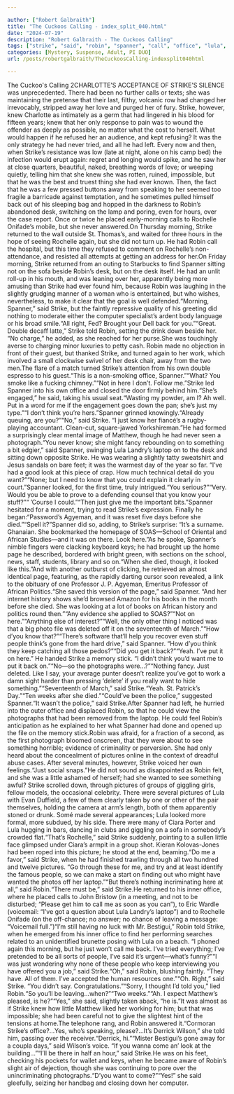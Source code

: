 ```yaml
---

author: ["Robert Galbraith"]
title: "The Cuckoos Calling - index_split_040.html"
date: "2024-07-19"
description: "Robert Galbraith - The Cuckoos Calling"
tags: ["strike", "said", "robin", "spanner", "call", "office", "lula", "back", "desk", "rochelle", "know", "picture", "away", "knew", "would", "never", "morning", "told", "think", "want", "could", "people", "hour", "returned", "slightly"]
categories: [Mystery, Suspense, Adult, PI DUO]
url: /posts/robertgalbraith/TheCuckoosCalling-indexsplit040html

---
```



The Cuckoo's Calling
2CHARLOTTE’S
ACCEPTANCE
OF
STRIKE’S
SILENCE was unprecedented. There had been no further calls or texts; she was maintaining the pretense that their last, filthy, volcanic row had changed her irrevocably, stripped away her love and purged her of fury. Strike, however, knew Charlotte as intimately as a germ that had lingered in his blood for fifteen years; knew that her only response to pain was to wound the offender as deeply as possible, no matter what the cost to herself. What would happen if he refused her an audience, and kept refusing? It was the only strategy he had never tried, and all he had left. Every now and then, when Strike’s resistance was low (late at night, alone on his camp bed) the infection would erupt again: regret and longing would spike, and he saw her at close quarters, beautiful, naked, breathing words of love; or weeping quietly, telling him that she knew she was rotten, ruined, impossible, but that he was the best and truest thing she had ever known. Then, the fact that he was a few pressed buttons away from speaking to her seemed too fragile a barricade against temptation, and he sometimes pulled himself back out of his sleeping bag and hopped in the darkness to Robin’s abandoned desk, switching on the lamp and poring, even for hours, over the case report. Once or twice he placed early-morning calls to Rochelle Onifade’s mobile, but she never answered.On Thursday morning, Strike returned to the wall outside St. Thomas’s, and waited for three hours in the hope of seeing Rochelle again, but she did not turn up. He had Robin call the hospital, but this time they refused to comment on Rochelle’s non-attendance, and resisted all attempts at getting an address for her.On Friday morning, Strike returned from an outing to Starbucks to find Spanner sitting not on the sofa beside Robin’s desk, but on the desk itself. He had an unlit roll-up in his mouth, and was leaning over her, apparently being more amusing than Strike had ever found him, because Robin was laughing in the slightly grudging manner of a woman who is entertained, but who wishes, nevertheless, to make it clear that the goal is well defended.“Morning, Spanner,” said Strike, but the faintly repressive quality of his greeting did nothing to moderate either the computer specialist’s ardent body language or his broad smile.“All right, Fed? Brought your Dell back for you.”“Great. Double decaff latte,” Strike told Robin, setting the drink down beside her. “No charge,” he added, as she reached for her purse.She was touchingly averse to charging minor luxuries to petty cash. Robin made no objection in front of their guest, but thanked Strike, and turned again to her work, which involved a small clockwise swivel of her desk chair, away from the two men.The flare of a match turned Strike’s attention from his own double espresso to his guest.“This is a non-smoking office, Spanner.”“What? You smoke like a fucking chimney.”“Not in here I don’t. Follow me.”Strike led Spanner into his own office and closed the door firmly behind him.“She’s engaged,” he said, taking his usual seat.“Wasting my powder, am I? Ah well. Put in a word for me if the engagement goes down the pan; she’s just my type.”“I don’t think you’re hers.”Spanner grinned knowingly.“Already queuing, are you?”“No,” said Strike. “I just know her fiancé’s a rugby-playing accountant. Clean-cut, square-jawed Yorkshireman.”He had formed a surprisingly clear mental image of Matthew, though he had never seen a photograph.“You never know; she might fancy rebounding on to something a bit edgier,” said Spanner, swinging Lula Landry’s laptop on to the desk and sitting down opposite Strike. He was wearing a slightly tatty sweatshirt and Jesus sandals on bare feet; it was the warmest day of the year so far. “I’ve had a good look at this piece of crap. How much technical detail do you want?”“None; but I need to know that you could explain it clearly in court.”Spanner looked, for the first time, truly intrigued.“You serious?”“Very. Would you be able to prove to a defending counsel that you know your stuff?”“ ’Course I could.”“Then just give me the important bits.”Spanner hesitated for a moment, trying to read Strike’s expression. Finally he began:“Password’s Agyeman, and it was reset five days before she died.”“Spell it?”Spanner did so, adding, to Strike’s surprise: “It’s a surname. Ghanaian. She bookmarked the homepage of SOAS—School of Oriental and African Studies—and it was on there. Look here.”As he spoke, Spanner’s nimble fingers were clacking keyboard keys; he had brought up the home page he described, bordered with bright green, with sections on the school, news, staff, students, library and so on.“When she died, though, it looked like this.”And with another outburst of clicking, he retrieved an almost identical page, featuring, as the rapidly darting cursor soon revealed, a link to the obituary of one Professor J. P. Agyeman, Emeritus Professor of African Politics.“She saved this version of the page,” said Spanner. “And her internet history shows she’d browsed Amazon for his books in the month before she died. She was looking at a lot of books on African history and politics round then.”“Any evidence she applied to SOAS?”“Not on here.”“Anything else of interest?”“Well, the only other thing I noticed was that a big photo file was deleted off it on the seventeenth of March.”“How d’you know that?”“There’s software that’ll help you recover even stuff people think’s gone from the hard drive,” said Spanner. “How d’you think they keep catching all those pedos?”“Did you get it back?”“Yeah. I’ve put it on here.” He handed Strike a memory stick. “I didn’t think you’d want me to put it back on.”“No—so the photographs were…?”“Nothing fancy. Just deleted. Like I say, your average punter doesn’t realize you’ve got to work a damn sight harder than pressing ‘delete’ if you really want to hide something.”“Seventeenth of March,” said Strike.“Yeah. St. Patrick’s Day.”“Ten weeks after she died.”“Could’ve been the police,” suggested Spanner.“It wasn’t the police,” said Strike.After Spanner had left, he hurried into the outer office and displaced Robin, so that he could view the photographs that had been removed from the laptop. He could feel Robin’s anticipation as he explained to her what Spanner had done and opened up the file on the memory stick.Robin was afraid, for a fraction of a second, as the first photograph bloomed onscreen, that they were about to see something horrible; evidence of criminality or perversion. She had only heard about the concealment of pictures online in the context of dreadful abuse cases. After several minutes, however, Strike voiced her own feelings.“Just social snaps.”He did not sound as disappointed as Robin felt, and she was a little ashamed of herself; had she wanted to see something awful? Strike scrolled down, through pictures of groups of giggling girls, fellow models, the occasional celebrity. There were several pictures of Lula with Evan Duffield, a few of them clearly taken by one or other of the pair themselves, holding the camera at arm’s length, both of them apparently stoned or drunk. Somé made several appearances; Lula looked more formal, more subdued, by his side. There were many of Ciara Porter and Lula hugging in bars, dancing in clubs and giggling on a sofa in somebody’s crowded flat.“That’s Rochelle,” said Strike suddenly, pointing to a sullen little face glimpsed under Ciara’s armpit in a group shot. Kieran Kolovas-Jones had been roped into this picture; he stood at the end, beaming.“Do me a favor,” said Strike, when he had finished trawling through all two hundred and twelve pictures. “Go through these for me, and try and at least identify the famous people, so we can make a start on finding out who might have wanted the photos off her laptop.”“But there’s nothing incriminating here at all,” said Robin.“There must be,” said Strike.He returned to his inner office, where he placed calls to John Bristow (in a meeting, and not to be disturbed; “Please get him to call me as soon as you can”), to Eric Wardle (voicemail: “I’ve got a question about Lula Landry’s laptop”) and to Rochelle Onifade (on the off-chance; no answer; no chance of leaving a message: “Voicemail full.”)“I’m still having no luck with Mr. Bestigui,” Robin told Strike, when he emerged from his inner office to find her performing searches related to an unidentified brunette posing with Lula on a beach. “I phoned again this morning, but he just won’t call me back. I’ve tried everything; I’ve pretended to be all sorts of people, I’ve said it’s urgent—what’s funny?”“I was just wondering why none of these people who keep interviewing you have offered you a job,” said Strike.“Oh,” said Robin, blushing faintly. “They have. All of them. I’ve accepted the human resources one.”“Oh. Right,” said Strike. “You didn’t say. Congratulations.”“Sorry, I thought I’d told you,” lied Robin.“So you’ll be leaving…when?”“Two weeks.”“Ah. I expect Matthew’s pleased, is he?”“Yes,” she said, slightly taken aback, “he is.”It was almost as if Strike knew how little Matthew liked her working for him; but that was impossible; she had been careful not to give the slightest hint of the tensions at home.The telephone rang, and Robin answered it.“Cormoran Strike’s office?…Yes, who’s speaking, please?…It’s Derrick Wilson,” she told him, passing over the receiver.“Derrick, hi.”“Mister Bestigui’s gone away for a coupla days,” said Wilson’s voice. “If you wanna come an’ look at the building…”“I’ll be there in half an hour,” said Strike.He was on his feet, checking his pockets for wallet and keys, when he became aware of Robin’s slight air of dejection, though she was continuing to pore over the unincriminating photographs.“D’you want to come?”“Yes!” she said gleefully, seizing her handbag and closing down her computer.
